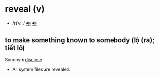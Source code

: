 # reveal (v)

- /rɪˈviːl/ [🔊](https://www.oxfordlearnersdictionaries.com/media/english/uk_pron/r/rev/revea/reveal__gb_1.mp3) [🔊](https://www.oxfordlearnersdictionaries.com/media/english/us_pron/r/rev/revea/reveal__us_5.mp3)

## to make something known to somebody (lộ (ra); tiết lộ)

Synonym [disclose]()

- All system files are revealed.